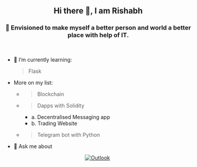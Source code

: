 <h2 align = "center"> Hi there 👋, I am Rishabh</h2>

<h3 align = "center"> 🔭 Envisioned to make myself a better person and world a better place with help of IT. </h3>
</br>

- 🌱 I’m currently learning:
  > Flask
- More on my list:
  + > Blockchain 
  + > Dapps with Solidity
    * a. Decentralised Messaging app
    * b. Trading Website
  + >Telegram bot with Python

- 💬 Ask me about 

<p align = "center">
<a href="mailto:rishabhsikarwar@outlook.com"><img src="https://img.shields.io/badge/Outlook-ffffff?style=flat&logo=microsoftoutlook&logoColor=blue" alt="Outlook"></a>&nbsp;
<!-- <a href="mailto:rishabhsikarwar@outlook.com"><img src="https://img.shields.io/badge/E--Mail-ffffff?style=flat&logo=gmail&logoColor=red" alt="Gmail"></a>&nbsp; -->
</p>

